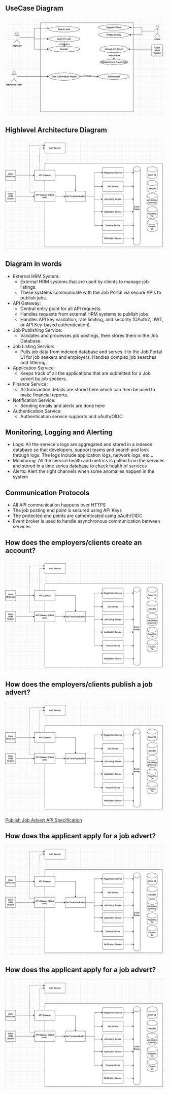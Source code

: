 ## UseCase Diagram
![usecase-diagram](./resources/usecase-diagram.png)

## Highlevel Architecture Diagram
![architecture-diagram](./resources/architecture-diagram.png)

## Diagram in words
- External HRM System: 
    - External HRM systems that are used by clients to manage job listings.
    - These systems communicate with the Job Portal via secure APIs to publish jobs.
- API Gateway: 
    - Central entry point for all API requests.
    - Handles requests from external HRM systems to publish jobs.
    - Handles API key validation, rate limiting, and security (OAuth2, JWT, or API Key-based authentication).
- Job Publishing Service: 
    - Validates and processes job postings, then stores them in the Job Database.
- Job Listing Service: 
    - Pulls job data from indexed database and serves it to the Job Portal UI for job seekers and employers. Handles complex job searches and filtering.
- Application Service: 
    - Keeps track of all the applications that are submitted for a Job advert by job seekers.
- Finance Service: 
    - All transaction details are stored here which can then be used to make financial reports.
- Notification Service: 
    - Sending emails and alerts are done here
- Authentication Service:
    - Authentication service supports and oAuth/OIDC

## Monitoring, Logging and Alerting
- Logs: All the service's logs are aggregated and stored in a indexed database so that developers, support teams and search and look through logs. The logs include application logs, network logs, etc...
- Monitoring: All the service health and metrics is pulled from the services and stored in a time series database to check health of services
- Alerts: Alert the right channels when some anomalies happen in the system

## Communication Protocols
- All API communication happens over HTTPS
- The job posting end point is secured using API Keys
- The protected end points are uathenticated using oAuth/OIDC
- Event broker is used to handle asynchronous communication between services

## How does the employers/clients create an account?
![sequence-diagram-client-registration](./resources/architecture-diagram.png)

## How does the employers/clients publish a job advert?
![sequence-diagram-publish-job-advert](./resources/architecture-diagram.png)

[Publish Job Advert API Specification](./publish-job/README.md)

## How does the applicant apply for a job advert?
![sequence-diagram-publish-job-advert](./resources/architecture-diagram.png)

## How does the applicant apply for a job advert?
![sequence-diagram-publish-job-advert](./resources/architecture-diagram.png)


